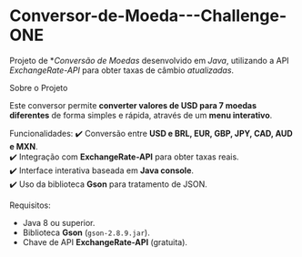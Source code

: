 # Conversor-de-Moeda---Challenge-ONE

Projeto de **Conversão de Moedas* desenvolvido em *Java*, utilizando a API *ExchangeRate-API* para obter taxas de câmbio *atualizadas*.

Sobre o Projeto

Este conversor permite **converter valores de USD para 7 moedas diferentes** de forma simples e rápida, através de um **menu interativo**.

Funcionalidades:
✔️ Conversão entre **USD e BRL, EUR, GBP, JPY, CAD, AUD e MXN**.  
✔️ Integração com **ExchangeRate-API** para obter taxas reais.  
✔️ Interface interativa baseada em **Java console**.  
✔️ Uso da biblioteca **Gson** para tratamento de JSON.  

Requisitos:
- Java 8 ou superior.  
- Biblioteca **Gson** (`gson-2.8.9.jar`).  
- Chave de API **ExchangeRate-API** (gratuita).
